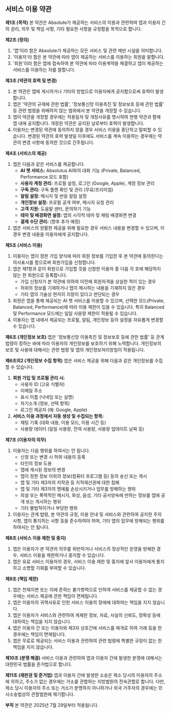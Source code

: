 ## 서비스 이용 약관

**제1조 (목적)**
본 약관은 Absolute가 제공하는 서비스의 이용과 관련하여 앱과 이용자 간의 권리, 의무 및 책임 사항, 기타 필요한 사항을 규정함을 목적으로 합니다.

**제2조 (정의)**
1.  '앱'이라 함은 Absolute가 제공하는 모든 서비스 및 관련 제반 시설을 의미합니다.
2.  '이용자'라 함은 본 약관에 따라 앱이 제공하는 서비스를 이용하는 회원을 말합니다.
3.  '회원'이라 함은 앱에 접속하여 본 약관에 따라 이용계약을 체결하고 앱이 제공하는 서비스를 이용하는 자를 말합니다.

**제3조 (약관의 효력 및 변경)**
1.  본 약관은 앱에 게시하거나 기타의 방법으로 이용자에게 공지함으로써 효력이 발생합니다.
2.  앱은 '약관의 규제에 관한 법률', '정보통신망 이용촉진 및 정보보호 등에 관한 법률' 등 관련 법령을 위배하지 않는 범위에서 본 약관을 개정할 수 있습니다.
3.  앱이 약관을 개정할 경우에는 적용일자 및 개정사유를 명시하여 현행 약관과 함께 앱 내에 공지합니다. 개정된 약관은 공지된 날로부터 효력이 발생합니다.
4.  이용자는 변경된 약관에 동의하지 않을 경우 서비스 이용을 중단하고 탈퇴할 수 있습니다. 변경된 약관의 효력 발생일 이후에도 서비스를 계속 이용하는 경우에는 약관의 변경 사항에 동의한 것으로 간주됩니다.

**제4조 (서비스의 제공)**
1.  앱은 다음과 같은 서비스를 제공합니다.
    *   **AI 챗 서비스:** Absolutus AI와의 대화 기능 (Private, Balanced, Performance 모드 포함)
    *   **사용자 계정 관리:** 프로필 설정, 로그인 (Google, Apple), 계정 정보 관리
    *   **구독 관리:** 구독 플랜 확인 및 관리 (무료/프리미엄)
    *   **알림 설정:** 메시지 및 반응 알림 설정
    *   **개인정보 설정:** 프로필 공개 여부, 메시지 요청 관리
    *   **고객 지원:** 도움말 센터, 문의하기 기능
    *   **테마 및 배경화면 설정:** 앱의 시각적 테마 및 채팅 배경화면 변경
    *   **결제 수단 관리:** (향후 추가 예정)
2.  앱은 서비스의 원활한 제공을 위해 필요한 경우 서비스 내용을 변경할 수 있으며, 이 경우 변경 내용을 이용자에게 공지합니다.

**제5조 (서비스 이용)**
1.  이용자는 앱이 정한 가입 양식에 따라 회원 정보를 기입한 후 본 약관에 동의한다는 의사표시를 함으로써 회원가입을 신청합니다.
2.  앱은 제1항과 같이 회원으로 가입할 것을 신청한 이용자 중 다음 각 호에 해당하지 않는 한 회원으로 등록합니다.
    *   가입 신청자가 본 약관에 의하여 이전에 회원자격을 상실한 적이 있는 경우
    *   허위의 정보를 기재하거나 앱이 제시하는 내용을 기재하지 않은 경우
    *   기타 앱의 기술상 현저히 지장이 있다고 판단되는 경우
3.  회원은 앱을 통해 제공되는 AI 챗 서비스를 이용할 수 있으며, 선택한 모드(Private, Balanced, Performance)에 따라 이용 제한이 있을 수 있습니다. 특히 Balanced 및 Performance 모드에는 일일 사용량 제한이 적용될 수 있습니다.
4.  이용자는 앱 내에서 제공되는 프로필, 알림, 개인정보 등의 설정을 자유롭게 변경할 수 있습니다.

**제6조 (개인정보 보호)**
앱은 '정보통신망 이용촉진 및 정보보호 등에 관한 법률' 등 관계 법령이 정하는 바에 따라 이용자의 개인정보를 보호하기 위해 노력합니다. 개인정보의 보호 및 사용에 대해서는 관련 법령 및 앱의 개인정보처리방침이 적용됩니다.

**제6조의2 (개인정보 수집 항목)**
앱은 서비스 제공을 위해 다음과 같은 개인정보를 수집할 수 있습니다.
1.  **회원 가입 및 프로필 관리 시:**
    *   사용자 ID (고유 식별자)
    *   이메일 주소
    *   표시 이름 (닉네임 또는 실명)
    *   자기소개 (정보, 선택 항목)
    *   로그인 제공자 (예: Google, Apple)
2.  **서비스 이용 과정에서 자동 생성 및 수집되는 항목:**
    *   채팅 기록 (대화 내용, 이용 모드, 이용 시간 등)
    *   사용량 데이터 (일일 사용량, 잔여 사용량, 사용량 업데이트 날짜 등)

**제7조 (이용자의 의무)**
1.  이용자는 다음 행위를 하여서는 안 됩니다.
    *   신청 또는 변경 시 허위 내용의 등록
    *   타인의 정보 도용
    *   앱에 게시된 정보의 변경
    *   앱이 정한 정보 이외의 정보(컴퓨터 프로그램 등) 등의 송신 또는 게시
    *   앱 및 기타 제3자의 저작권 등 지적재산권에 대한 침해
    *   앱 및 기타 제3자의 명예를 손상시키거나 업무를 방해하는 행위
    *   외설 또는 폭력적인 메시지, 화상, 음성, 기타 공서양속에 반하는 정보를 앱에 공개 또는 게시하는 행위
    *   기타 불법적이거나 부당한 행위
2.  이용자는 관계 법령, 본 약관의 규정, 이용 안내 및 서비스와 관련하여 공지한 주의사항, 앱이 통지하는 사항 등을 준수하여야 하며, 기타 앱의 업무에 방해되는 행위를 하여서는 안 됩니다.

**제8조 (서비스 이용 제한 및 중지)**
1.  앱은 이용자가 본 약관의 의무를 위반하거나 서비스의 정상적인 운영을 방해한 경우, 서비스 이용을 제한하거나 중지할 수 있습니다.
2.  앱은 유료 서비스 이용자의 경우, 서비스 이용 제한 및 중지에 앞서 이용자에게 통지하고 소명할 기회를 부여할 수 있습니다.

**제9조 (책임 제한)**
1.  앱은 천재지변 또는 이에 준하는 불가항력으로 인하여 서비스를 제공할 수 없는 경우에는 서비스 제공에 관한 책임이 면제됩니다.
2.  앱은 이용자의 귀책사유로 인한 서비스 이용의 장애에 대하여는 책임을 지지 않습니다.
3.  앱은 이용자가 서비스와 관련하여 게재한 정보, 자료, 사실의 신뢰도, 정확성 등에 대하여는 책임을 지지 않습니다.
4.  앱은 이용자 간 또는 이용자와 제3자 상호간에 서비스를 매개로 하여 거래 등을 한 경우에는 책임이 면제됩니다.
5.  앱은 무료로 제공되는 서비스 이용과 관련하여 관련 법령에 특별한 규정이 없는 한 책임을 지지 않습니다.

**제10조 (분쟁 해결)**
서비스 이용과 관련하여 앱과 이용자 간에 발생한 분쟁에 대해서는 대한민국 법률을 준거법으로 합니다.

**제11조 (재판권 및 준거법)**
앱과 이용자 간에 발생한 소송은 제소 당시의 이용자의 주소에 의하고, 주소가 없는 경우에는 거소를 관할하는 지방법원의 전속관할로 합니다. 다만, 제소 당시 이용자의 주소 또는 거소가 분명하지 아니하거나 외국 거주자의 경우에는 민사소송법상의 관할법원에 제기합니다.

**부칙**
본 약관은 2025년 7월 29일부터 적용됩니다.
